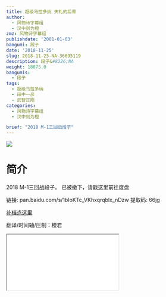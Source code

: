 ```yaml
---
title: 超级马拉多纳 失礼的后辈
author:
  - 风物诗字幕组
  - 汉中则为橙
zmz: 风物诗字幕组
publishdate: '2001-01-03'
bangumi: 段子
date: '2018-11-25'
slug: 2018-11-25-NA-36695119
description: 段子&#8226;NA
weight: 18875.0
bangumis:
  - 段子
tags:
  - 超级马拉多纳
  - 田中一彦
  - 武智正刚
categories:
  - 风物诗字幕组
  - 汉中则为橙

brief: "2018 M-1三回战段子"
---
```

![](https://i.imgur.com/vkRz4wl.jpg)
# 简介  
2018 M-1三回战段子。
已被撤下，请戳这里前往度盘

链接: pan.baidu.com/s/1bIoKTc_VKhxqrqblx_nDzw 提取码: 66jg

[补档点这里](/lost_found/190226-NA-m1/)

翻译/时间轴/压制：橙君  

<div class ="resp-container"><iframe class="testiframe" src="//player.bilibili.com/player.html?aid=36695119"", scrolling="no", allowfullscreen="true" > </iframe></div> 
